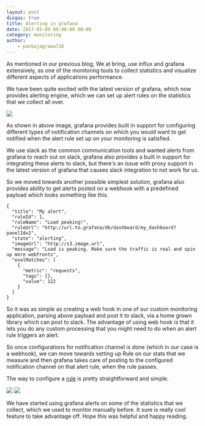 ```yaml
---
layout: post
disqus: true
title: Alerting in grafana
date: 2017-05-09 09:00:00 00:00
category: monitoring
author:
    - pankajagrawal16
---
```


As mentioned in our previous blog, We at bring, use influx and grafana extensively, as one of the monitoring tools to collect statistics and visualize different aspects of applications performance.

We have been quite excited with the latest version of grafana, which now provides alerting engine, which we can set up alert rules on the statistics that we collect all over. 

<img src="{{ site.baseurl }}/img/grafana-notification-channels.png" />

As shown in above image, grafana provides built in support for configuring different types of notification channels on which you would want to get notified when the alert rule set up on your monitoring is satisfied.

We use slack as the common communication tools and wanted alerts from grafana to reach out on slack, grafana also provides a built in support for integrating these alerts to slack, but there's an issue with proxy support in the latest version of grafana that causes slack integration to not work for us.

So we moved towards another possible simplest solution, grafana also provides ability to get alerts posted on a webhook with a predefined payload which looks something like this.

```
{
  "title": "My alert",
  "ruleId": 1,
  "ruleName": "Load peaking!",
  "ruleUrl": "http://url.to.grafana/db/dashboard/my_dashboard?panelId=2",
  "state": "alerting",
  "imageUrl": "http://s3.image.url",
  "message": "Load is peaking. Make sure the traffic is real and spin up more webfronts",
  "evalMatches": [
    {
      "metric": "requests",
      "tags": {},
      "value": 122
    }
  ]
}

```

So it was as simple as creating a web hook in one of our custom monitoring application,  parsing above payload and post it to slack, via a home grown library which can post to slack. The advantage of using web hook is that it lets you do any custom processing that you might need to do when an alert rule triggers an alert.

So once configurations for notification channel is done (which in our case is a webhook), we can move towards setting up Rule on our stats that we measure and then grafana takes care of posting to the configured notification channel on that alert rule, when the rule passes.

The way to configure a [rule](http://docs.grafana.org/alerting/rules/) is pretty straightforward and simple. 

<img src="{{ site.baseurl }}/img/configure-grafana-alert.png" />

<img src="{{ site.baseurl }}/img/configure-notification-channel-on-alert.png" />

We have started using grafana alerts on some of the statistics that we collect, which we used to monitor manually before. It sure is really cool feature to take advantage off. Hope this was helpful and happy reading.


